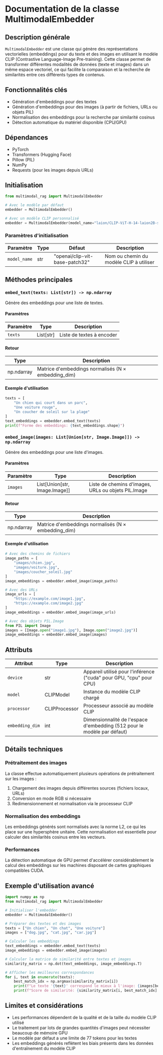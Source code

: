 # Documentation de la classe MultimodalEmbedder

## Description générale

`MultimodalEmbedder` est une classe qui génère des représentations vectorielles (embeddings) pour du texte et des images en utilisant le modèle CLIP (Contrastive Language-Image Pre-training). Cette classe permet de transformer différentes modalités de données (texte et images) dans un même espace vectoriel, ce qui facilite la comparaison et la recherche de similarités entre ces différents types de contenus.

## Fonctionnalités clés

- Génération d'embeddings pour des textes
- Génération d'embeddings pour des images (à partir de fichiers, URLs ou objets PIL)
- Normalisation des embeddings pour la recherche par similarité cosinus
- Détection automatique du matériel disponible (CPU/GPU)

## Dépendances

- PyTorch
- Transformers (Hugging Face)
- Pillow (PIL)
- NumPy
- Requests (pour les images depuis URLs)

## Initialisation

```python
from multimodal_rag import MultimodalEmbedder

# Avec le modèle par défaut
embedder = MultimodalEmbedder()

# Avec un modèle CLIP personnalisé
embedder = MultimodalEmbedder(model_name="laion/CLIP-ViT-H-14-laion2B-s32B-b79K")
```

### Paramètres d'initialisation

| Paramètre | Type | Défaut | Description |
|-----------|------|--------|-------------|
| `model_name` | str | "openai/clip-vit-base-patch32" | Nom ou chemin du modèle CLIP à utiliser |

## Méthodes principales

### `embed_text(texts: List[str]) -> np.ndarray`

Génère des embeddings pour une liste de textes.

#### Paramètres

| Paramètre | Type | Description |
|-----------|------|-------------|
| `texts` | List[str] | Liste de textes à encoder |

#### Retour

| Type | Description |
|------|-------------|
| np.ndarray | Matrice d'embeddings normalisés (N × embedding_dim) |

#### Exemple d'utilisation

```python
texts = [
    "Un chien qui court dans un parc",
    "Une voiture rouge",
    "Un coucher de soleil sur la plage"
]
text_embeddings = embedder.embed_text(texts)
print(f"Forme des embeddings: {text_embeddings.shape}")
```

### `embed_image(images: List[Union[str, Image.Image]]) -> np.ndarray`

Génère des embeddings pour une liste d'images.

#### Paramètres

| Paramètre | Type | Description |
|-----------|------|-------------|
| `images` | List[Union[str, Image.Image]] | Liste de chemins d'images, URLs ou objets PIL.Image |

#### Retour

| Type | Description |
|------|-------------|
| np.ndarray | Matrice d'embeddings normalisés (N × embedding_dim) |

#### Exemple d'utilisation

```python
# Avec des chemins de fichiers
image_paths = [
    "images/chien.jpg",
    "images/voiture.jpg", 
    "images/coucher_soleil.jpg"
]
image_embeddings = embedder.embed_image(image_paths)

# Avec des URLs
image_urls = [
    "https://example.com/image1.jpg",
    "https://example.com/image2.jpg"
]
image_embeddings = embedder.embed_image(image_urls)

# Avec des objets PIL.Image
from PIL import Image
images = [Image.open("image1.jpg"), Image.open("image2.jpg")]
image_embeddings = embedder.embed_image(images)
```

## Attributs

| Attribut | Type | Description |
|----------|------|-------------|
| `device` | str | Appareil utilisé pour l'inférence ("cuda" pour GPU, "cpu" pour CPU) |
| `model` | CLIPModel | Instance du modèle CLIP chargé |
| `processor` | CLIPProcessor | Processeur associé au modèle CLIP |
| `embedding_dim` | int | Dimensionnalité de l'espace d'embedding (512 pour le modèle par défaut) |

## Détails techniques

### Prétraitement des images

La classe effectue automatiquement plusieurs opérations de prétraitement sur les images :
1. Chargement des images depuis différentes sources (fichiers locaux, URLs)
2. Conversion en mode RGB si nécessaire
3. Redimensionnement et normalisation via le processeur CLIP

### Normalisation des embeddings

Les embeddings générés sont normalisés avec la norme L2, ce qui les place sur une hypersphère unitaire. Cette normalisation est essentielle pour calculer des similarités cosinus entre les vecteurs.

### Performances

La détection automatique de GPU permet d'accélérer considérablement le calcul des embeddings sur les machines disposant de cartes graphiques compatibles CUDA.

## Exemple d'utilisation avancé

```python
import numpy as np
from multimodal_rag import MultimodalEmbedder

# Initialiser l'embedder
embedder = MultimodalEmbedder()

# Préparer des textes et des images
texts = ["Un chien", "Un chat", "Une voiture"]
images = ["dog.jpg", "cat.jpg", "car.jpg"]

# Calculer les embeddings
text_embeddings = embedder.embed_text(texts)
image_embeddings = embedder.embed_image(images)

# Calculer la matrice de similarité entre textes et images
similarity_matrix = np.dot(text_embeddings, image_embeddings.T)

# Afficher les meilleures correspondances
for i, text in enumerate(texts):
    best_match_idx = np.argmax(similarity_matrix[i])
    print(f"Le texte '{text}' correspond le mieux à l'image: {images[best_match_idx]}")
    print(f"Score de similarité: {similarity_matrix[i, best_match_idx]:.4f}")
```

## Limites et considérations

- Les performances dépendent de la qualité et de la taille du modèle CLIP utilisé
- Le traitement par lots de grandes quantités d'images peut nécessiter beaucoup de mémoire GPU
- Le modèle par défaut a une limite de 77 tokens pour les textes
- Les embeddings générés reflètent les biais présents dans les données d'entraînement du modèle CLIP 